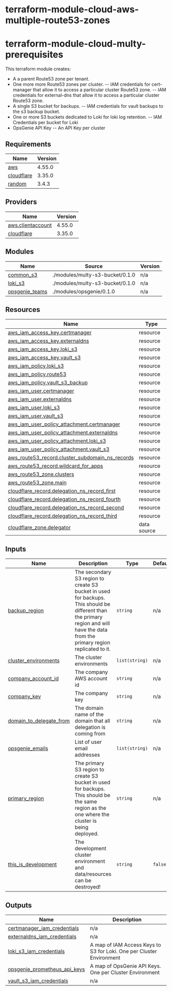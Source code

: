 # terraform-module-cloud-aws-multiple-route53-zones
<!-- BEGIN_TF_DOCS -->
# terraform-module-cloud-multy-prerequisites

This terraform module creates:
- A a parent Route53 zone per tenant.
- One more more Route53 zones per cluster.
-- IAM credentials for cert-manager that allow it to access a particular cluster Route53 zone.
-- IAM credentials for external-dns  that allow it to access a particular cluster Route53 zone.
- A single S3 bucket for backups.
-- IAM credentials for vault backups to the s3 backup bucket.
- One or more S3 buckets dedicated to Loki for loki log retention.
-- IAM Credentials per bucket for Loki
- OpsGenie API Key
-- An API Key per cluster

## Requirements

| Name | Version |
|------|---------|
| <a name="requirement_aws"></a> [aws](#requirement\_aws) | 4.55.0 |
| <a name="requirement_cloudflare"></a> [cloudflare](#requirement\_cloudflare) | 3.35.0 |
| <a name="requirement_random"></a> [random](#requirement\_random) | 3.4.3 |

## Providers

| Name | Version |
|------|---------|
| <a name="provider_aws.clientaccount"></a> [aws.clientaccount](#provider\_aws.clientaccount) | 4.55.0 |
| <a name="provider_cloudflare"></a> [cloudflare](#provider\_cloudflare) | 3.35.0 |

## Modules

| Name | Source | Version |
|------|--------|---------|
| <a name="module_common_s3"></a> [common\_s3](#module\_common\_s3) | ./modules/multy-s3-bucket/0.1.0 | n/a |
| <a name="module_loki_s3"></a> [loki\_s3](#module\_loki\_s3) | ./modules/multy-s3-bucket/0.1.0 | n/a |
| <a name="module_opsgenie_teams"></a> [opsgenie\_teams](#module\_opsgenie\_teams) | ./modules/opsgenie/0.1.0 | n/a |

## Resources

| Name | Type |
|------|------|
| [aws_iam_access_key.certmanager](https://registry.terraform.io/providers/hashicorp/aws/4.55.0/docs/resources/iam_access_key) | resource |
| [aws_iam_access_key.externaldns](https://registry.terraform.io/providers/hashicorp/aws/4.55.0/docs/resources/iam_access_key) | resource |
| [aws_iam_access_key.loki_s3](https://registry.terraform.io/providers/hashicorp/aws/4.55.0/docs/resources/iam_access_key) | resource |
| [aws_iam_access_key.vault_s3](https://registry.terraform.io/providers/hashicorp/aws/4.55.0/docs/resources/iam_access_key) | resource |
| [aws_iam_policy.loki_s3](https://registry.terraform.io/providers/hashicorp/aws/4.55.0/docs/resources/iam_policy) | resource |
| [aws_iam_policy.route53](https://registry.terraform.io/providers/hashicorp/aws/4.55.0/docs/resources/iam_policy) | resource |
| [aws_iam_policy.vault_s3_backup](https://registry.terraform.io/providers/hashicorp/aws/4.55.0/docs/resources/iam_policy) | resource |
| [aws_iam_user.certmanager](https://registry.terraform.io/providers/hashicorp/aws/4.55.0/docs/resources/iam_user) | resource |
| [aws_iam_user.externaldns](https://registry.terraform.io/providers/hashicorp/aws/4.55.0/docs/resources/iam_user) | resource |
| [aws_iam_user.loki_s3](https://registry.terraform.io/providers/hashicorp/aws/4.55.0/docs/resources/iam_user) | resource |
| [aws_iam_user.vault_s3](https://registry.terraform.io/providers/hashicorp/aws/4.55.0/docs/resources/iam_user) | resource |
| [aws_iam_user_policy_attachment.certmanager](https://registry.terraform.io/providers/hashicorp/aws/4.55.0/docs/resources/iam_user_policy_attachment) | resource |
| [aws_iam_user_policy_attachment.externaldns](https://registry.terraform.io/providers/hashicorp/aws/4.55.0/docs/resources/iam_user_policy_attachment) | resource |
| [aws_iam_user_policy_attachment.loki_s3](https://registry.terraform.io/providers/hashicorp/aws/4.55.0/docs/resources/iam_user_policy_attachment) | resource |
| [aws_iam_user_policy_attachment.vault_s3](https://registry.terraform.io/providers/hashicorp/aws/4.55.0/docs/resources/iam_user_policy_attachment) | resource |
| [aws_route53_record.cluster_subdomain_ns_records](https://registry.terraform.io/providers/hashicorp/aws/4.55.0/docs/resources/route53_record) | resource |
| [aws_route53_record.wildcard_for_apps](https://registry.terraform.io/providers/hashicorp/aws/4.55.0/docs/resources/route53_record) | resource |
| [aws_route53_zone.clusters](https://registry.terraform.io/providers/hashicorp/aws/4.55.0/docs/resources/route53_zone) | resource |
| [aws_route53_zone.main](https://registry.terraform.io/providers/hashicorp/aws/4.55.0/docs/resources/route53_zone) | resource |
| [cloudflare_record.delegation_ns_record_first](https://registry.terraform.io/providers/cloudflare/cloudflare/3.35.0/docs/resources/record) | resource |
| [cloudflare_record.delegation_ns_record_fourth](https://registry.terraform.io/providers/cloudflare/cloudflare/3.35.0/docs/resources/record) | resource |
| [cloudflare_record.delegation_ns_record_second](https://registry.terraform.io/providers/cloudflare/cloudflare/3.35.0/docs/resources/record) | resource |
| [cloudflare_record.delegation_ns_record_third](https://registry.terraform.io/providers/cloudflare/cloudflare/3.35.0/docs/resources/record) | resource |
| [cloudflare_zone.delegator](https://registry.terraform.io/providers/cloudflare/cloudflare/3.35.0/docs/data-sources/zone) | data source |

## Inputs

| Name | Description | Type | Default | Required |
|------|-------------|------|---------|:--------:|
| <a name="input_backup_region"></a> [backup\_region](#input\_backup\_region) | The secondary S3 region to create S3 bucket in used for backups. This should be different than the primary region and will have the data from the primary region replicated to it. | `string` | n/a | yes |
| <a name="input_cluster_environments"></a> [cluster\_environments](#input\_cluster\_environments) | The cluster environments | `list(string)` | n/a | yes |
| <a name="input_company_account_id"></a> [company\_account\_id](#input\_company\_account\_id) | The company AWS account id | `string` | n/a | yes |
| <a name="input_company_key"></a> [company\_key](#input\_company\_key) | The company key | `string` | n/a | yes |
| <a name="input_domain_to_delegate_from"></a> [domain\_to\_delegate\_from](#input\_domain\_to\_delegate\_from) | The domain name of the domain that all delegation is coming from | `string` | n/a | yes |
| <a name="input_opsgenie_emails"></a> [opsgenie\_emails](#input\_opsgenie\_emails) | List of user email addresses | `list(string)` | n/a | yes |
| <a name="input_primary_region"></a> [primary\_region](#input\_primary\_region) | The primary S3 region to create S3 bucket in used for backups. This should be the same region as the one where the cluster is being deployed. | `string` | n/a | yes |
| <a name="input_this_is_development"></a> [this\_is\_development](#input\_this\_is\_development) | The development cluster environment and data/resources can be destroyed! | `string` | `false` | no |

## Outputs

| Name | Description |
|------|-------------|
| <a name="output_certmanager_iam_credentials"></a> [certmanager\_iam\_credentials](#output\_certmanager\_iam\_credentials) | n/a |
| <a name="output_externaldns_iam_credentials"></a> [externaldns\_iam\_credentials](#output\_externaldns\_iam\_credentials) | n/a |
| <a name="output_loki_s3_iam_credentials"></a> [loki\_s3\_iam\_credentials](#output\_loki\_s3\_iam\_credentials) | A map of IAM Access Keys to S3 for Loki. One per Cluster Environment |
| <a name="output_opsgenie_prometheus_api_keys"></a> [opsgenie\_prometheus\_api\_keys](#output\_opsgenie\_prometheus\_api\_keys) | A map of OpsGenie API Keys. One per Cluster Environment |
| <a name="output_vault_s3_iam_credentials"></a> [vault\_s3\_iam\_credentials](#output\_vault\_s3\_iam\_credentials) | n/a |
<!-- END_TF_DOCS -->